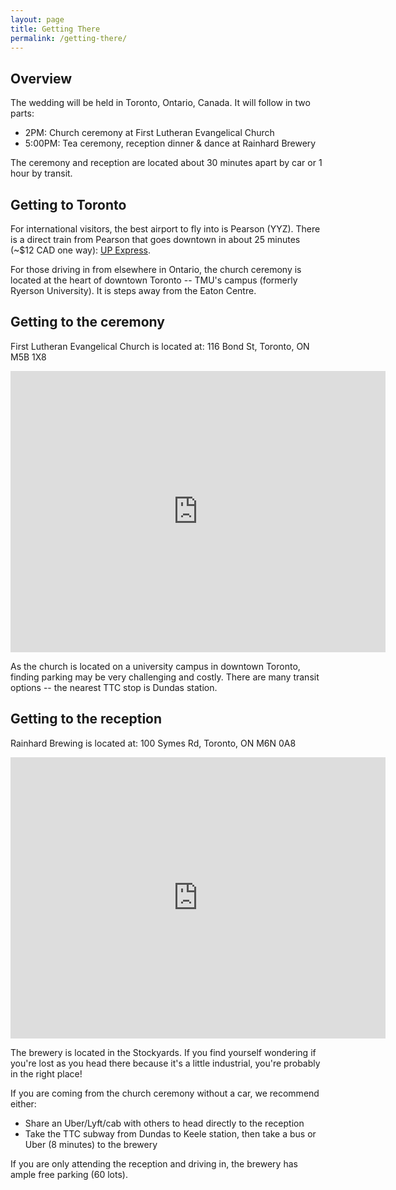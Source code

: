 ```yaml
---
layout: page
title: Getting There
permalink: /getting-there/
---
```


## Overview
The wedding will be held in Toronto, Ontario, Canada. It will follow in two parts:
* 2PM: Church ceremony at First Lutheran Evangelical Church
* 5:00PM: Tea ceremony, reception dinner & dance at Rainhard Brewery

The ceremony and reception are located about 30 minutes apart by car or 1 hour by transit. 

## Getting to Toronto
For international visitors, the best airport to fly into is Pearson (YYZ). There is a direct train from Pearson that goes downtown in about 25 minutes (~$12 CAD one way): [UP Express](https://www.upexpress.com/en). 

For those driving in from elsewhere in Ontario, the church ceremony is located at the heart of downtown Toronto -- TMU's campus (formerly Ryerson University). It is steps away from the Eaton Centre. 

## Getting to the ceremony
First Lutheran Evangelical Church is located at: 116 Bond St, Toronto, ON M5B 1X8

<iframe src="https://www.google.com/maps/embed?pb=!1m18!1m12!1m3!1d2886.5772049231928!2d-79.38158338766877!3d43.65696407098146!2m3!1f0!2f0!3f0!3m2!1i1024!2i768!4f13.1!3m3!1m2!1s0x89d4cb3515ab2ae5%3A0x713a9a00efb681bc!2sFirst%20Evangelical%20Lutheran%20Church!5e0!3m2!1sen!2sca!4v1699718289495!5m2!1sen!2sca" width="600" height="450" style="border:0;" allowfullscreen="" loading="lazy" referrerpolicy="no-referrer-when-downgrade"></iframe>

As the church is located on a university campus in downtown Toronto, finding parking may be very challenging and costly. There are many transit options -- the nearest TTC stop is Dundas station. 

## Getting to the reception
Rainhard Brewing is located at: 100 Symes Rd, Toronto, ON M6N 0A8

<iframe src="https://www.google.com/maps/embed?pb=!1m18!1m12!1m3!1d10349.436143746709!2d-79.48178889587962!3d43.67275457830245!2m3!1f0!2f0!3f0!3m2!1i1024!2i768!4f13.1!3m3!1m2!1s0x882b36a478fd67d5%3A0x1f099cbed4c0b42!2sRainhard%20Brewing%20Co.!5e0!3m2!1sen!2sca!4v1699718445843!5m2!1sen!2sca" width="600" height="450" style="border:0;" allowfullscreen="" loading="lazy" referrerpolicy="no-referrer-when-downgrade"></iframe>

The brewery is located in the Stockyards. If you find yourself wondering if you're lost as you head there because it's a little industrial, you're probably in the right place!

If you are coming from the church ceremony without a car, we recommend either:
* Share an Uber/Lyft/cab with others to head directly to the reception
* Take the TTC subway from Dundas to Keele station, then take a bus or Uber (8 minutes) to the brewery

If you are only attending the reception and driving in, the brewery has ample free parking (60 lots). 
